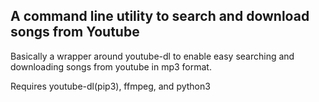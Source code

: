 ## A command line utility to search and download songs from Youtube

Basically a wrapper around youtube-dl to enable easy searching and downloading songs from youtube in mp3 format.

Requires youtube-dl(pip3), ffmpeg, and python3
